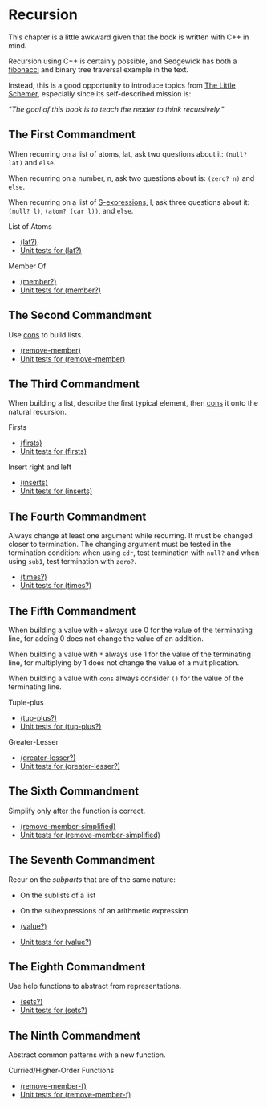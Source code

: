 # Recursion

This chapter is a little awkward given that the book is written with C++ in mind.

Recursion using C++ is certainly possible, and Sedgewick has both a [fibonacci](https://en.wikipedia.org/wiki/Fibonacci_number) and binary tree traversal example in the text.

Instead, this is a good opportunity to introduce topics from [The Little Schemer](https://mitpress.mit.edu/books/little-schemer-fourth-edition), especially since its self-described mission is:  

*"The goal of this book is to teach the reader to think recursively."*

## The First Commandment

When recurring on a list of atoms, lat, ask two questions about it: `(null? lat)` and `else`.

When recurring on a number, n, ask two questions about is: `(zero? n)` and `else`.

When recurring on a list of [S-expressions](https://en.wikipedia.org/wiki/S-expression), l, ask three questions about it: `(null? l)`, `(atom? (car l))`, and `else`.

List of Atoms
* [(lat?)](list-of-atoms.rkt)
* [Unit tests for (lat?)](list-of-atoms-test.rkt)

Member Of
* [(member?)](member-of.rkt)
* [Unit tests for (member?)](member-of-test.rkt)

## The Second Commandment

Use [cons](https://en.wikipedia.org/wiki/Cons) to build lists.

* [(remove-member)](remove-member.rkt)
* [Unit tests for (remove-member)](remove-member-test.rkt)

## The Third Commandment

When building a list, describe the first typical element, then [cons](https://en.wikipedia.org/wiki/Cons) it onto the natural recursion.

Firsts
* [(firsts)](firsts.rkt)
* [Unit tests for (firsts)](firsts-test.rkt)

Insert right and left
* [(inserts)](inserts.rkt)
* [Unit tests for (inserts)](inserts-test.rkt)

## The Fourth Commandment

Always change at least one argument while recurring. It must be changed closer to termination. The changing argument must be tested in the termination condition: when using `cdr`, test termination with `null?` and when using `sub1`, test termination with `zero?`.

* [(times?)](times.rkt)
* [Unit tests for (times?)](times-test.rkt)

## The Fifth Commandment

When building a value with `+` always use 0 for the value of the terminating line, for adding 0 does not change the value of an addition.

When building a value with `*` always use 1 for the value of the terminating line, for multiplying by 1 does not change the value of a multiplication.

When building a value with `cons` always consider `()` for the value of the terminating line.

Tuple-plus
* [(tup-plus?)](tup-plus.rkt)
* [Unit tests for (tup-plus?)](tup-plus-test.rkt)

Greater-Lesser
* [(greater-lesser?)](greater-lesser.rkt)
* [Unit tests for (greater-lesser?)](greater-lesser-test.rkt)

## The Sixth Commandment

Simplify only after the function is correct.

* [(remove-member-simplified)](remove-member-simplified.rkt)
* [Unit tests for (remove-member-simplified)](remove-member-simplified-test.rkt)

## The Seventh Commandment

Recur on the *subparts* that are of the same nature:

* On the sublists of a list
* On the subexpressions of an arithmetic expression

* [(value?)](value.rkt)
* [Unit tests for (value?)](value-test.rkt)

## The Eighth Commandment

Use help functions to abstract from representations.

* [(sets?)](sets.rkt)
* [Unit tests for (sets?)](sets-test.rkt)

## The Ninth Commandment

Abstract common patterns with a new function.

Curried/Higher-Order Functions
* [(remove-member-f)](curried-fn.rkt)
* [Unit tests for (remove-member-f)](curried-fn-test.rkt)
